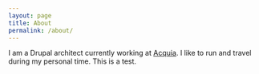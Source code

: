 ```yaml
---
layout: page
title: About
permalink: /about/
---
```


I am a Drupal architect currently working at [Acquia](https://acquia.com). I like to run and travel during my personal time. This is a test.
